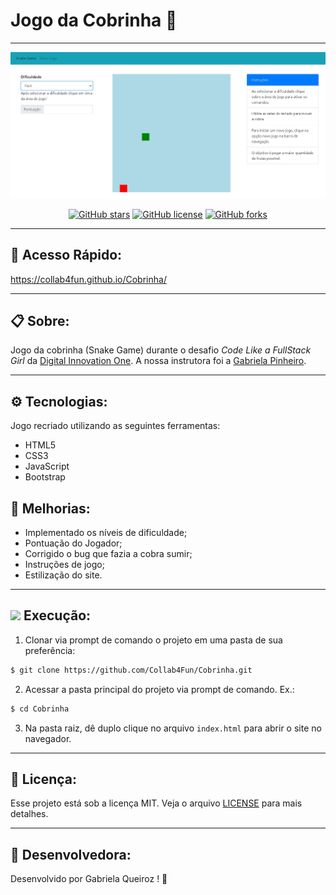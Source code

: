 # Jogo da Cobrinha :snake:
---

<p align="center">
   <img src="public/image/logo.jpg" alt="SnakeGame"/>
</p>

<div align="center">

[![GitHub stars](https://img.shields.io/github/stars/Collab4Fun/Cobrinha)](https://github.com/Collab4Fun/Cobrinha)<space> <space>[![GitHub license](https://img.shields.io/github/license/Collab4Fun/Cobrinha)](https://github.com/Collab4Fun/Cobrinha/blob/master/LICENSE)<space> <space>[![GitHub forks](https://img.shields.io/github/forks/Collab4Fun/Cobrinha)](https://github.com/Collab4Fun/Cobrinha)

</div>

---
## :mag_right: Acesso Rápido:
https://collab4fun.github.io/Cobrinha/

---

## :clipboard: Sobre:

Jogo da cobrinha (Snake Game) durante o desafio *Code Like a FullStack Girl* da [Digital Innovation One](https://web.digitalinnovation.one/home). A nossa instrutora foi a [Gabriela Pinheiro](https://github.com/SpruceGabriela).

---
## :gear: Tecnologias:

Jogo recriado utilizando as seguintes ferramentas:

- HTML5
- CSS3
- JavaScript
- Bootstrap

## :wrench: Melhorias:

- Implementado os níveis de dificuldade;
- Pontuação do Jogador;
- Corrigido o bug que fazia a cobra sumir;
- Instruções de jogo;
- Estilização do site.

---
## ![](https://img.icons8.com/metro/20/000000/run-command.png) Execução:
1. Clonar via prompt de comando o projeto em uma pasta de sua preferência:
```bash
$ git clone https://github.com/Collab4Fun/Cobrinha.git
```
2. Acessar a pasta principal do projeto via prompt de comando. Ex.:
```bash
$ cd Cobrinha
```
3. Na pasta raiz, dê duplo clique no arquivo `index.html` para abrir o site no navegador.


---
## :closed_lock_with_key: Licença:
Esse projeto está sob a licença MIT. Veja o arquivo [LICENSE](LICENSE) para mais detalhes.

---

## :woman: Desenvolvedora:

Desenvolvido por Gabriela Queiroz ! :purple_heart:
